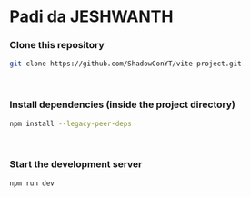 # Padi da JESHWANTH

### Clone this repository

```bash
git clone https://github.com/ShadowConYT/vite-project.git
```

<br />

### Install dependencies (inside the project directory)

```bash
npm install --legacy-peer-deps
```

<br />

### Start the development server

```bash
npm run dev
```
